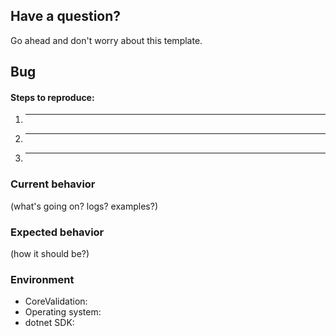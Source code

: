 ## Have a question?
Go ahead and don't worry about this template.

## Bug

#### Steps to reproduce:

  1. _____
  2. _____
  3. _____

### Current behavior
(what's going on? logs? examples?)

### Expected behavior
(how it should be?)

### Environment

  * CoreValidation:
  * Operating system:
  * dotnet SDK:

